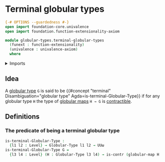 # Terminal globular types

```agda
{-# OPTIONS --guardedness #-}
open import foundation-core.univalence
open import foundation.function-extensionality-axiom

module globular-types.terminal-globular-types
  (funext : function-extensionality)
  (univalence : univalence-axiom)
  where
```

<details><summary>Imports</summary>

```agda
open import foundation.contractible-types funext univalence
open import foundation.dependent-products-contractible-types funext
open import foundation.universe-levels

open import globular-types.globular-maps funext
open import globular-types.globular-types
```

</details>

## Idea

A [globular type](globular-types.globular-types.md) `G` is said to be
{{#concept "terminal" Disambiguation="globular type" Agda=is-terminal-Globular-Type}}
if for any globular type `H` the type of
[globular maps](globular-types.globular-maps.md) `H → G` is
[contractible](foundation-core.contractible-types.md).

## Definitions

### The predicate of being a terminal globular type

```agda
is-terminal-Globular-Type :
  {l1 l2 : Level} → Globular-Type l1 l2 → UUω
is-terminal-Globular-Type G =
  {l3 l4 : Level} (H : Globular-Type l3 l4) → is-contr (globular-map H G)
```
